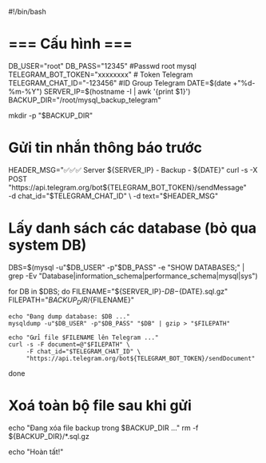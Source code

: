 
#!/bin/bash

# === Cấu hình ===
DB_USER="root"
DB_PASS="12345"  #Passwd root mysql
TELEGRAM_BOT_TOKEN="xxxxxxxx" # Token Telegram
TELEGRAM_CHAT_ID="-123456" #ID Group Telegram
DATE=$(date +"%d-%m-%Y")
SERVER_IP=$(hostname -I | awk '{print $1}')
BACKUP_DIR="/root/mysql_backup_telegram"

mkdir -p "$BACKUP_DIR"

# Gửi tin nhắn thông báo trước
HEADER_MSG="✅✅✅ Server ${SERVER_IP} - Backup - ${DATE}"
curl -s -X POST "https://api.telegram.org/bot${TELEGRAM_BOT_TOKEN}/sendMessage" \
     -d chat_id="$TELEGRAM_CHAT_ID" \
     -d text="$HEADER_MSG"

# Lấy danh sách các database (bỏ qua system DB)
DBS=$(mysql -u"$DB_USER" -p"$DB_PASS" -e "SHOW DATABASES;" | grep -Ev "Database|information_schema|performance_schema|mysql|sys")

for DB in $DBS; do
    FILENAME="${SERVER_IP}-${DB}-${DATE}.sql.gz"
    FILEPATH="${BACKUP_DIR}/${FILENAME}"

    echo "Đang dump database: $DB ..."
    mysqldump -u"$DB_USER" -p"$DB_PASS" "$DB" | gzip > "$FILEPATH"

    echo "Gửi file $FILENAME lên Telegram ..."
    curl -s -F document=@"$FILEPATH" \
         -F chat_id="$TELEGRAM_CHAT_ID" \
         "https://api.telegram.org/bot${TELEGRAM_BOT_TOKEN}/sendDocument"
done

# Xoá toàn bộ file sau khi gửi
echo "Đang xóa file backup trong $BACKUP_DIR ..."
rm -f ${BACKUP_DIR}/*.sql.gz

echo "Hoàn tất!"
